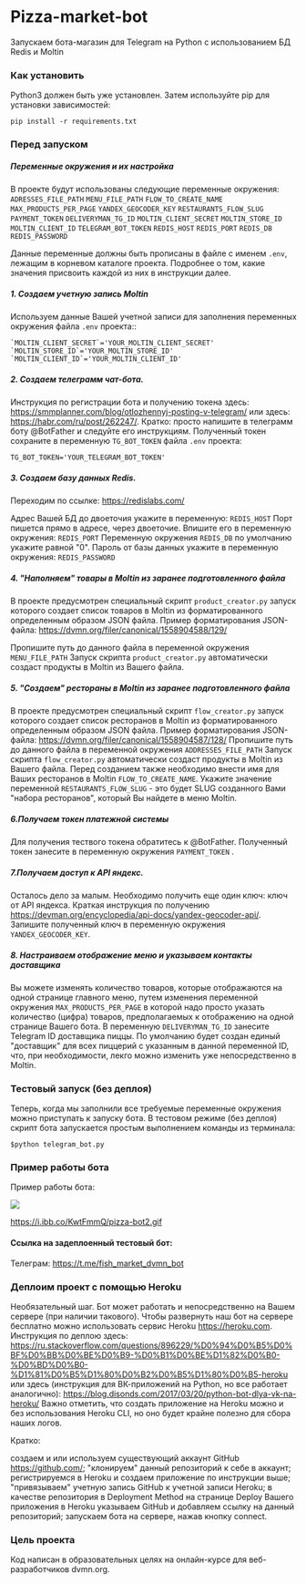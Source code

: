 # Pizza-market-bot

Запускаем бота-магазин для Telegram на Python с использованием БД Redis и Moltin

### Как установить

Python3 должен быть уже установлен. Затем используйте pip для установки зависимостей:
```
pip install -r requirements.txt
```

### Перед запуском 

##### Переменные окружения и их настройка
В проекте будут использованы следующие переменные окружения:  
`ADRESSES_FILE_PATH`
`MENU_FILE_PATH`
`FLOW_TO_CREATE_NAME`
`MAX_PRODUCTS_PER_PAGE`
`YANDEX_GEOCODER_KEY`
`RESTAURANTS_FLOW_SLUG`
`PAYMENT_TOKEN`
`DELIVERYMAN_TG_ID`
`MOLTIN_CLIENT_SECRET`
`MOLTIN_STORE_ID`
`MOLTIN_CLIENT_ID`
`TELEGRAM_BOT_TOKEN`
`REDIS_HOST`
`REDIS_PORT`
`REDIS_DB`
`REDIS_PASSWORD`

 
Данные переменные должны быть прописаны в файле с именем `.env`, лежащим в корневом каталоге проекта.
Подробнее о том, какие значения присвоить каждой из них в инструкции далее.


##### 1. Создаем учетную запись Moltin
Используем данные Вашей учетной записи для заполнения переменных окружения файла `.env` проекта:: 

```
`MOLTIN_CLIENT_SECRET`='YOUR_MOLTIN_CLIENT_SECRET'
`MOLTIN_STORE_ID`='YOUR_MOLTIN_STORE_ID'
`MOLTIN_CLIENT_ID`='YOUR_MOLTIN_CLIENT_ID'
```

##### 2. Создаем телеграмм чат-бота. 
Инструкция по регистрации бота и получению токена здесь: https://smmplanner.com/blog/otlozhennyj-posting-v-telegram/ или здесь: https://habr.com/ru/post/262247/.
Кратко: просто напишите в телеграмм боту @BotFather и следуйте его инструкциям. 
Полученный токен сохраните в переменную `TG_BOT_TOKEN` файла `.env` проекта:
```
TG_BOT_TOKEN='YOUR_TELEGRAM_BOT_TOKEN'
```

##### 3. Создаем базу данных Redis. 
Переходим по ссылке: https://redislabs.com/

Адрес Вашей БД до двоеточия укажите в переменную:
`REDIS_HOST`
Порт пишется прямо в адресе, через двоеточие. Впишите его в переменную окружения:
`REDIS_PORT`
Переменную окружения `REDIS_DB` по умолчанию укажите равной "0".
Пароль от базы данных укажите в переменную окружения:
`REDIS_PASSWORD`

##### 4. "Наполняем" товары в Moltin из заранее подготовленного файла
В проекте предусмотрен специальный скрипт
`product_creator.py`
запуск которого создает список товаров в Moltin из форматированного определенным образом JSON файла.
Пример форматирования JSON-файла:
https://dvmn.org/filer/canonical/1558904588/129/

Пропишите путь до данного файла в переменной окружения `MENU_FILE_PATH` 
Запуск скрипта `product_creator.py` автоматически создаст продукты в Moltin из Вашего файла.

##### 5. "Создаем" рестораны в Moltin из заранее подготовленного файла
В проекте предусмотрен специальный скрипт
`flow_creator.py`
запуск которого создает список ресторанов в Moltin из форматированного определенным образом JSON файла.
Пример форматирования JSON-файла:
https://dvmn.org/filer/canonical/1558904587/128/
Пропишите путь до данного файла в переменной окружения `ADDRESSES_FILE_PATH` 
Запуск скрипта `flow_creator.py` автоматически создаст продукты в Moltin из Вашего файла.
Перед созданием также необходимо внести имя для Ваших ресторанов в Moltin `FLOW_TO_CREATE_NAME`.
Укажите значение переменной `RESTAURANTS_FLOW_SLUG` - это будет SLUG созданного Вами "набора ресторанов",
который Вы найдете в меню Moltin.

##### 6.Получаем токен платежной системы
Для получения тествого токена обратитесь к @BotFather.
Полученный токен занесите в переменную окружения `PAYMENT_TOKEN` .

##### 7.Получаем доступ к API яндекс.
Осталось дело за малым. Необходимо получить еще один ключ: ключ от API яндекса.
Краткая инструкция по получению https://devman.org/encyclopedia/api-docs/yandex-geocoder-api/.
Запишите полученный ключ в переменную окружения `YANDEX_GEOCODER_KEY`.

##### 8. Настраиваем отображение меню и указываем контакты доставщика
Вы можете изменять количество товаров, которые отображаются на одной странице главного меню, 
путем изменения переменной окружения `MAX_PRODUCTS_PER_PAGE` в которой надо просто указать количество (цифра)
товаров, предполагаемых к отображению на одной странице Вашего бота.
В переменную `DELIVERYMAN_TG_ID` занесите Telegram ID доставщика пиццы. По умолчанию будет создан 
единый "доставщик" для всех пиццерий с указанным в данной переменной ID, 
что, при необходимости, лекго можно изменить уже непосредственно в Moltin.

### Тестовый запуск (без деплоя)

Теперь, когда мы заполнили все требуемые переменные окружения можно приступать к запуску бота.
В тестовом режиме (без деплоя) скрипт бота запускается простым выполнением команды из терминала:

```  
$python telegram_bot.py
```  

### Пример работы бота
Пример работы бота:

<img src="https://i.ibb.co/KwtFmmQ/pizza-bot2.gif">

https://i.ibb.co/KwtFmmQ/pizza-bot2.gif

#### Ссылка на задеплоенный тестовый бот:

Телеграм: 
https://t.me/fish_market_dvmn_bot

### Деплоим проект с помощью Heroku
Необязательный шаг. Бот может работать и непосредственно на Вашем сервере (при наличии такового). 
Чтобы развернуть наш бот на сервере бесплатно можно использовать сервис Heroku https://heroku.com. Инструкция по деплою здесь: https://ru.stackoverflow.com/questions/896229/%D0%94%D0%B5%D0%BF%D0%BB%D0%BE%D0%B9-%D0%B1%D0%BE%D1%82%D0%B0-%D0%BD%D0%B0-%D1%81%D0%B5%D1%80%D0%B2%D0%B5%D1%80%D0%B5-heroku или здесь (инструкция для ВК-приложений на Python, но все работает аналогично): https://blog.disonds.com/2017/03/20/python-bot-dlya-vk-na-heroku/ 
Важно отметить, что создать приложение на Heroku можно и без использования Heroku CLI, но оно будет крайне полезно для сбора наших логов.

Кратко:

создаем и или используем существующий аккаунт GitHub https://github.com/;
"клонируем" данный репозиторий к себе в аккаунт;
регистрируемся в Heroku и создаем приложение по инструкции выше;
"привязываем" учетную запись GitHub к учетной записи Heroku;
в качестве репозитория в Deployment Method на странице Deploy Вашего приложения в Heroku указываем GitHub и добавляем ссылку на данный репозиторий;
запускаем бота на сервере, нажав кнопку connect.

### Цель проекта
Код написан в образовательных целях на онлайн-курсе для веб-разработчиков dvmn.org.
